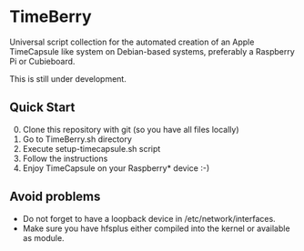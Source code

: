 TimeBerry
=========

Universal script collection for the automated creation of an Apple TimeCapsule like system on Debian-based systems, preferably a Raspberry Pi or Cubieboard.

This is still under development.

Quick Start
-----------
0. Clone this repository with git (so you have all files locally)
1. Go to TimeBerry.sh directory
2. Execute setup-timecapsule.sh script
3. Follow the instructions
4. Enjoy TimeCapsule on your Raspberry* device :-)

Avoid problems
--------------
* Do not forget to have a loopback device in /etc/network/interfaces.
* Make sure you have hfsplus either compiled into the kernel or available as module.

